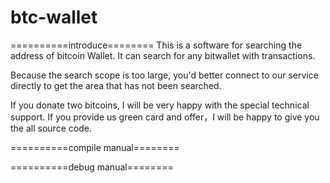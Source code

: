 # btc-wallet

==========introduce========
This is a software for searching the address of bitcoin Wallet.
It can search for any bitwallet with transactions.

Because the search scope is too large, you'd better connect to our service directly to get the area that has not been searched.

If you donate two bitcoins, I will be very happy with the special technical support.
If you provide us green card and offer，I will be happy to give you the all source code.

==========compile manual========


==========debug manual========
